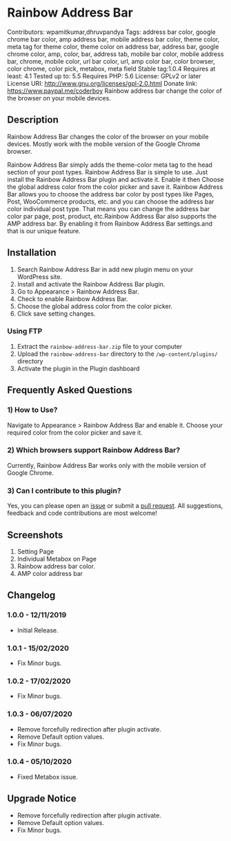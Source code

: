 # Rainbow Address Bar

Contributors: wpamitkumar,dhruvpandya
Tags: address bar color, google chrome bar color, amp address bar, mobile address bar color, theme color, meta tag for theme color, theme color on address bar, address bar, google chrome color, amp, color, bar, address tab, mobile bar color, mobile address bar, chrome, mobile color, url bar color, url, amp color bar, color browser, color chrome, color pick, metabox, meta field
Stable tag:1.0.4
Requires at least: 4.1
Tested up to: 5.5
Requires PHP: 5.6
License: GPLv2 or later
License URI: http://www.gnu.org/licenses/gpl-2.0.html
Donate link: https://www.paypal.me/coderboy
Rainbow address bar change the color of the browser on your mobile devices.


## Description 
Rainbow Address Bar changes the color of the browser on your mobile devices. Mostly work with the mobile version of the Google Chrome browser.

Rainbow Address Bar simply adds the theme-color meta tag to the head section of your post types. 
Rainbow Address Bar is simple to use. Just install the Rainbow Address Bar plugin and activate it. Enable it then Choose the global address color from the color picker and save it.
Rainbow Address Bar allows you to choose the address bar color by post types like Pages, Post, WooCommerce products, etc. and you can choose the address bar color individual post type. That means you can change the address bar color par page, post, product, etc.Rainbow Address Bar also supports the AMP address bar. By enabling it from Rainbow Address Bar settings.and that is our unique feature. 

## Installation 

1. Search Rainbow Address Bar in add new plugin menu on your WordPress site.
2. Install and activate the Rainbow Address Bar plugin.
3. Go to Appearance > Rainbow Address Bar.
4. Check to enable Rainbow Address Bar.
5. Choose the global address color from the color picker.
6. Click save setting changes.


### Using FTP 

1. Extract the `rainbow-address-bar.zip` file to your computer
2. Upload the `rainbow-address-bar` directory to the `/wp-content/plugins/` directory
3. Activate the plugin in the Plugin dashboard


## Frequently Asked Questions 
### 1) How to Use? 
Navigate to  Appearance > Rainbow Address Bar and enable it. Choose your required color from the color picker and save it. 

### 2) Which browsers support Rainbow Address Bar? 
Currently, Rainbow Address Bar works only with the mobile version of Google Chrome.

### 3) Can I contribute to this plugin?
Yes, you can please open an [issue](https://github.com/wpamitkumar/Rainbow-Address-Bar/issues) or submit a [pull request](https://github.com/wpamitkumar/Rainbow-Address-Bar/pulls). All suggestions, feedback and code contributions are most welcome!

## Screenshots 
1. Setting Page
2. Individual Metabox on Page
3. Rainbow address bar color. 
4. AMP color address bar 


## Changelog 

### 1.0.0 - 12/11/2019
* Initial Release.

### 1.0.1 - 15/02/2020
* Fix Minor bugs.

### 1.0.2 - 17/02/2020
* Fix Minor bugs.

### 1.0.3 - 06/07/2020
* Remove forcefully redirection after plugin activate.
* Remove Default option values.
* Fix Minor bugs.

### 1.0.4 - 05/10/2020
* Fixed Metabox issue.

## Upgrade Notice 
* Remove forcefully redirection after plugin activate.
* Remove Default option values.
* Fix Minor bugs.
